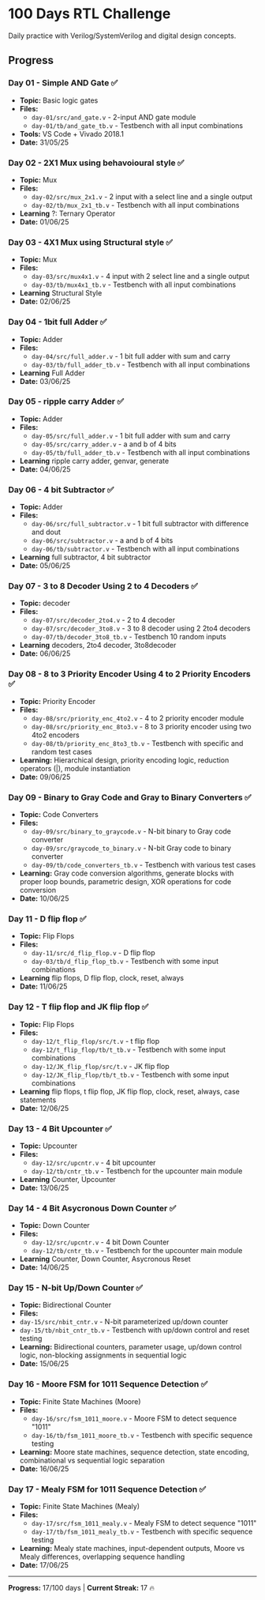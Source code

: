 # 100 Days RTL Challenge

Daily practice with Verilog/SystemVerilog and digital design concepts.

## Progress

### Day 01 - Simple AND Gate ✅
- **Topic:** Basic logic gates
- **Files:** 
  - `day-01/src/and_gate.v` - 2-input AND gate module
  - `day-01/tb/and_gate_tb.v` - Testbench with all input combinations
- **Tools:** VS Code + Vivado 2018.1
- **Date:** 31/05/25

### Day 02 - 2X1 Mux using behavoioural style ✅
- **Topic:** Mux
- **Files:** 
  - `day-02/src/mux_2x1.v` - 2 input with a select line and a single output
  - `day-02/tb/mux_2x1_tb.v` - Testbench with all input combinations
- **Learning** ?: Ternary Operator
- **Date:** 01/06/25

### Day 03 - 4X1 Mux using Structural style ✅
- **Topic:** Mux
- **Files:** 
  - `day-03/src/mux4x1.v` - 4 input with 2 select line and a single output
  - `day-03/tb/mux4x1_tb.v` - Testbench with all input combinations
- **Learning** Structural Style
- **Date:** 02/06/25

### Day 04 - 1bit full Adder ✅
- **Topic:** Adder
- **Files:** 
  - `day-04/src/full_adder.v` - 1 bit full adder with sum and carry 
  - `day-03/tb/full_adder_tb.v` - Testbench with all input combinations
- **Learning** Full Adder
- **Date:** 03/06/25

### Day 05 - ripple carry Adder ✅
- **Topic:** Adder
- **Files:** 
  - `day-05/src/full_adder.v` - 1 bit full adder with sum and carry 
  - `day-05/src/carry_adder.v` - a and b of 4 bits 
  - `day-05/tb/full_adder_tb.v` - Testbench with all input combinations
- **Learning** ripple carry adder, genvar, generate
- **Date:** 04/06/25

### Day 06 - 4 bit Subtractor ✅
- **Topic:** Adder
- **Files:** 
  - `day-06/src/full_subtractor.v` - 1 bit full subtractor with difference and dout
  - `day-06/src/subtractor.v` - a and b of 4 bits 
  - `day-06/tb/subtractor.v` - Testbench with all input combinations
- **Learning** full subtractor, 4 bit subtractor
- **Date:** 05/06/25

### Day 07 - 3 to 8 Decoder Using 2 to 4 Decoders ✅
- **Topic:** decoder
- **Files:** 
  - `day-07/src/decoder_2to4.v` - 2 to 4 decoder
  - `day-07/src/decoder_3to8.v` - 3 to 8 decoder using 2 2to4 decoders
  - `day-07/tb/decoder_3to8_tb.v` - Testbench 10 random inputs
- **Learning** decoders, 2to4 decoder, 3to8decoder
- **Date:** 06/06/25

### Day 08 - 8 to 3 Priority Encoder Using 4 to 2 Priority Encoders ✅
- **Topic:** Priority Encoder
- **Files:** 
  - `day-08/src/priority_enc_4to2.v` - 4 to 2 priority encoder module
  - `day-08/src/priority_enc_8to3.v` - 8 to 3 priority encoder using two 4to2 encoders
  - `day-08/tb/priority_enc_8to3_tb.v` - Testbench with specific and random test cases
- **Learning:** Hierarchical design, priority encoding logic, reduction operators (|), module instantiation
- **Date:** 09/06/25

### Day 09 - Binary to Gray Code and Gray to Binary Converters ✅
- **Topic:** Code Converters
- **Files:** 
  - `day-09/src/binary_to_graycode.v` - N-bit binary to Gray code converter
  - `day-09/src/graycode_to_binary.v` -  N-bit Gray code to binary converter
  - `day-09/tb/code_converters_tb.v` - Testbench with various test cases
- **Learning:** Gray code conversion algorithms, generate blocks with proper loop bounds, parametric design, XOR operations for code conversion
- **Date:** 10/06/25

### Day 11 - D flip flop ✅
- **Topic:** Flip Flops
- **Files:** 
  - `day-11/src/d_flip_flop.v` - D flip flop
  - `day-03/tb/d_flip_flop_tb.v` - Testbench with some input combinations
- **Learning** flip flops, D flip flop, clock, reset, always
- **Date:** 11/06/25

### Day 12 - T flip flop and JK flip flop ✅
- **Topic:** Flip Flops
- **Files:** 
  - `day-12/t_flip_flop/src/t.v` - t flip flop
  - `day-12/t_flip_flop/tb/t_tb.v` - Testbench with some input combinations
  - `day-12/JK_flip_flop/src/t.v` - JK flip flop
  - `day-12/JK_flip_flop/tb/t_tb.v` - Testbench with some input combinations
- **Learning** flip flops, t flip flop, JK flip flop, clock, reset, always, case statements
- **Date:** 12/06/25

### Day 13 - 4 Bit Upcounter ✅
- **Topic:** Upcounter
- **Files:** 
  - `day-12/src/upcntr.v` - 4 bit upcounter
  - `day-12/tb/cntr_tb.v` - Testbench for the upcounter main module
- **Learning** Counter, Upcounter
- **Date:** 13/06/25

### Day 14 - 4 Bit Asycronous Down Counter ✅
- **Topic:** Down Counter
- **Files:** 
  - `day-12/src/upcntr.v` - 4 bit Down Counter
  - `day-12/tb/cntr_tb.v` - Testbench for the upcounter main module
- **Learning** Counter, Down Counter, Asycronous Reset
- **Date:** 14/06/25

### Day 15 - N-bit Up/Down Counter ✅
- **Topic:** Bidirectional Counter
- **Files:** 
 - `day-15/src/nbit_cntr.v` - N-bit parameterized up/down counter
 - `day-15/tb/nbit_cntr_tb.v` - Testbench with up/down control and reset testing
- **Learning:** Bidirectional counters, parameter usage, up/down control logic, non-blocking assignments in sequential logic
- **Date:** 15/06/25

### Day 16 - Moore FSM for 1011 Sequence Detection ✅
- **Topic:** Finite State Machines (Moore)
- **Files:** 
  - `day-16/src/fsm_1011_moore.v` - Moore FSM to detect sequence "1011"
  - `day-16/tb/fsm_1011_moore_tb.v` - Testbench with specific sequence testing
- **Learning:** Moore state machines, sequence detection, state encoding, combinational vs sequential logic separation
- **Date:** 16/06/25

### Day 17 - Mealy FSM for 1011 Sequence Detection ✅
- **Topic:** Finite State Machines (Mealy)
- **Files:** 
  - `day-17/src/fsm_1011_mealy.v` - Mealy FSM to detect sequence "1011"
  - `day-17/tb/fsm_1011_mealy_tb.v` - Testbench with specific sequence testing
- **Learning:** Mealy state machines, input-dependent outputs, Moore vs Mealy differences, overlapping sequence handling
- **Date:** 17/06/25

---
**Progress:** 17/100 days | **Current Streak:** 17 🔥
